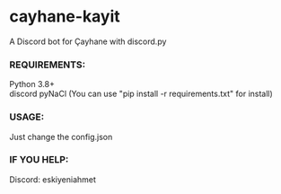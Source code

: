 # cayhane-kayit

A Discord bot for Çayhane with discord.py

### REQUIREMENTS:
Python 3.8+  
discord
pyNaCl
(You can use "pip install -r requirements.txt" for install)

### USAGE:
Just change the config.json

### IF YOU HELP:
Discord: eskiyeniahmet
